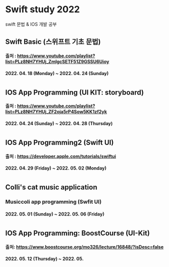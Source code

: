 # Swift study 2022
swift 문법 & IOS 개발 공부

## Swift Basic (스위프트 기초 문법)
#### 출처 : https://www.youtube.com/playlist?list=PLz8NH7YHUj_ZmlgcSETF51Z9GSSU6Uioy
#### 2022. 04. 18 (Monday) ~ 2022. 04. 24 (Sunday)
#

## IOS App Programming (UI KIT: storyboard)
#### 출처 : https://www.youtube.com/playlist?list=PLz8NH7YHUj_ZF2oja5rP4Sow5KK1zf2yk
#### 2022. 04. 24 (Sunday) ~ 2022. 04. 28 (Thursday)
#

## IOS App Programming2 (Swift UI)
#### 출처 : https://developer.apple.com/tutorials/swiftui
#### 2022. 04. 29 (Friday) ~ 2022. 05. 02 (Monday)
#

## Colli's cat music application
### Musiccoli app programming (Swfit UI)
#### 2022. 05. 01 (Sunday) ~ 2022. 05. 06 (Friday)
#

## IOS App Programming: BoostCourse (UI-Kit)
#### 출처: https://www.boostcourse.org/mo326/lecture/16848/?isDesc=false
#### 2022. 05. 12 (Thursday) ~ 2022. 05. 
#
